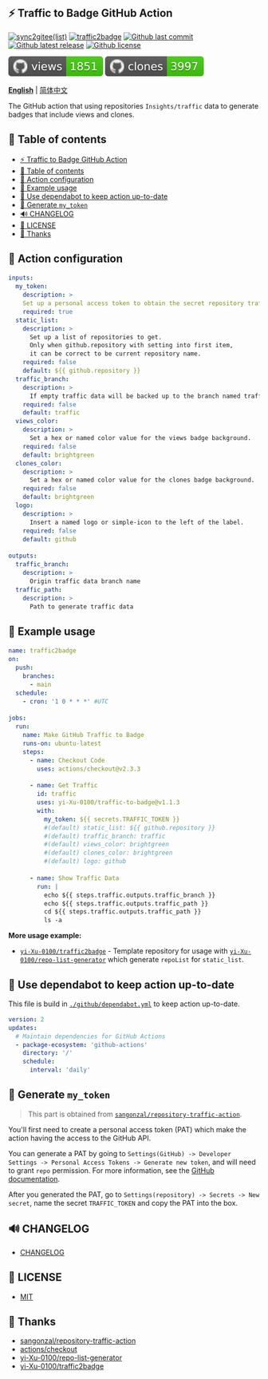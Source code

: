 ## ⚡️ Traffic to Badge GitHub Action

[![sync2gitee(list)](<https://github.com/yi-Xu-0100/hub-mirror/workflows/sync2gitee(list)/badge.svg>)](https://github.com/yi-Xu-0100/hub-mirror)
[![traffic2badge](https://github.com/yi-Xu-0100/traffic-to-badge/workflows/traffic2badge/badge.svg)](https://github.com/yi-Xu-0100/traffic-to-badge/actions?query=workflow%3Atraffic2badge)
[![Github last commit](https://img.shields.io/github/last-commit/yi-Xu-0100/traffic-to-badge)](https://github.com/yi-Xu-0100/traffic-to-badge)
[![Github latest release](https://img.shields.io/github/v/release/yi-Xu-0100/traffic-to-badge)](https://github.com/yi-Xu-0100/traffic-to-badge/releases)
[![Github license](https://img.shields.io/github/license/yi-Xu-0100/traffic-to-badge)](./LICENSE)

[![GitHub views](https://raw.githubusercontent.com/yi-Xu-0100/traffic-to-badge/traffic/traffic-traffic-to-badge/views.svg)](https://github.com/yi-Xu-0100/traffic-to-badge#README)
[![GitHub clones](https://raw.githubusercontent.com/yi-Xu-0100/traffic-to-badge/traffic/traffic-traffic-to-badge/clones.svg)](https://github.com/yi-Xu-0100/traffic-to-badge#README)

[**English**](.README.md) | [简体中文](./README_CN.md)

The GitHub action that using repositories `Insights/traffic` data to generate badges that include views and clones.

## 🎨 Table of contents

- [⚡️ Traffic to Badge GitHub Action](#️-traffic-to-badge-github-action)
- [🎨 Table of contents](#-table-of-contents)
- [🚀 Action configuration](#-action-configuration)
- [📝 Example usage](#-example-usage)
- [📝 Use dependabot to keep action up-to-date](#-use-dependabot-to-keep-action-up-to-date)
- [🙈 Generate `my_token`](#-generate-my_token)
- [🔊 CHANGELOG](#-changelog)
- [📄 LICENSE](#-license)
- [🎉 Thanks](#-thanks)

## 🚀 Action configuration

```yaml
inputs:
  my_token:
    description: >
    Set up a personal access token to obtain the secret repository traffic data.
    required: true
  static_list:
    description: >
      Set up a list of repositories to get.
      Only when github.repository with setting into first item,
      it can be correct to be current repository name.
    required: false
    default: ${{ github.repository }}
  traffic_branch:
    description: >
      If empty traffic data will be backed up to the branch named traffic.
    required: false
    default: traffic
  views_color:
    description: >
      Set a hex or named color value for the views badge background.
    required: false
    default: brightgreen
  clones_color:
    description: >
      Set a hex or named color value for the clones badge background.
    required: false
    default: brightgreen
  logo:
    description: >
      Insert a named logo or simple-icon to the left of the label.
    required: false
    default: github

outputs:
  traffic_branch:
    description: >
      Origin traffic data branch name
  traffic_path:
    description: >
      Path to generate traffic data
```

## 📝 Example usage

```yaml
name: traffic2badge
on:
  push:
    branches:
      - main
  schedule:
    - cron: '1 0 * * *' #UTC

jobs:
  run:
    name: Make GitHub Traffic to Badge
    runs-on: ubuntu-latest
    steps:
      - name: Checkout Code
        uses: actions/checkout@v2.3.3

      - name: Get Traffic
        id: traffic
        uses: yi-Xu-0100/traffic-to-badge@v1.1.3
        with:
          my_token: ${{ secrets.TRAFFIC_TOKEN }}
          #(default) static_list: ${{ github.repository }}
          #(default) traffic_branch: traffic
          #(default) views_color: brightgreen
          #(default) clones_color: brightgreen
          #(default) logo: github

      - name: Show Traffic Data
        run: |
          echo ${{ steps.traffic.outputs.traffic_branch }}
          echo ${{ steps.traffic.outputs.traffic_path }}
          cd ${{ steps.traffic.outputs.traffic_path }}
          ls -a
```

**More usage example:**

- [`yi-Xu-0100/traffic2badge`](https://github.com/yi-Xu-0100/traffic2badge) - Template repository for usage with [`yi-Xu-0100/repo-list-generator`](https://github.com/marketplace/actions/repo-list-generator) which generate `repoList` for `static_list`.

## 📝 Use dependabot to keep action up-to-date

This file is build in [`./github/dependabot.yml`](./.github/dependabot.yml) to keep action up-to-date.

```yaml
version: 2
updates:
  # Maintain dependencies for GitHub Actions
  - package-ecosystem: 'github-actions'
    directory: '/'
    schedule:
      interval: 'daily'
```

## 🙈 Generate `my_token`

> This part is obtained from [`sangonzal/repository-traffic-action`](https://github.com/sangonzal/repository-traffic-action).

You'll first need to create a personal access token (PAT) which make the action having the access to the GitHub API.

You can generate a PAT by going to `Settings(GitHub) -> Developer Settings -> Personal Access Tokens -> Generate new token`, and will need to grant `repo` permission. For more information, see the [GitHub documentation](https://docs.github.com/en/free-pro-team@latest/github/authenticating-to-github/creating-a-personal-access-token).

After you generated the PAT, go to `Settings(repository) -> Secrets -> New secret`, name the secret `TRAFFIC_TOKEN` and copy the PAT into the box.

## 🔊 CHANGELOG

- [CHANGELOG](./CHANGELOG.md)

## 📄 LICENSE

- [MIT](./LICENSE)

## 🎉 Thanks

- [sangonzal/repository-traffic-action](https://github.com/sangonzal/repository-traffic-action)
- [actions/checkout](https://github.com/actions/checkout)
- [yi-Xu-0100/repo-list-generator](https://github.com/yi-Xu-0100/repo-list-generator)
- [yi-Xu-0100/traffic2badge](https://github.com/yi-Xu-0100/traffic2badge)
